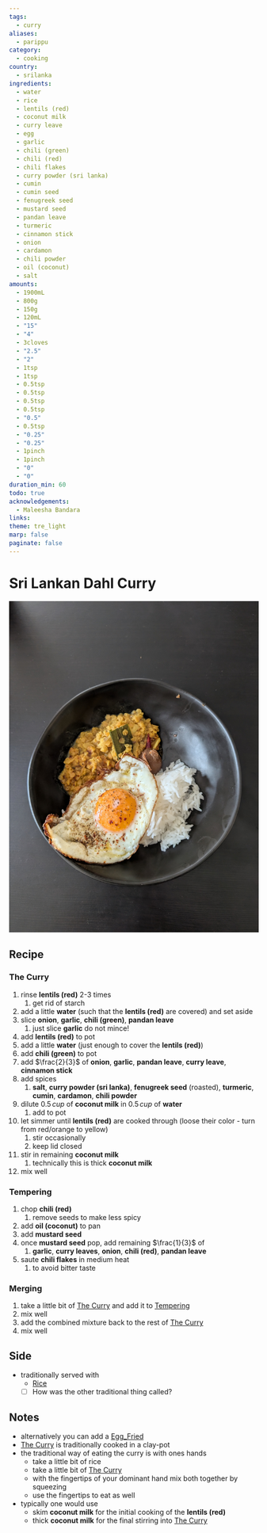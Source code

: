 ```yaml
---
tags:
  - curry
aliases:
  - parippu
category:
  - cooking
country:
  - srilanka
ingredients:
  - water
  - rice
  - lentils (red)
  - coconut milk
  - curry leave
  - egg
  - garlic
  - chili (green)
  - chili (red)
  - chili flakes
  - curry powder (sri lanka)
  - cumin
  - cumin seed
  - fenugreek seed
  - mustard seed
  - pandan leave
  - turmeric
  - cinnamon stick
  - onion
  - cardamon
  - chili powder
  - oil (coconut)
  - salt
amounts:
  - 1900mL
  - 800g
  - 150g
  - 120mL
  - "15"
  - "4"
  - 3cloves
  - "2.5"
  - "2"
  - 1tsp
  - 1tsp
  - 0.5tsp
  - 0.5tsp
  - 0.5tsp
  - 0.5tsp
  - "0.5"
  - 0.5tsp
  - "0.25"
  - "0.25"
  - 1pinch
  - 1pinch
  - "0"
  - "0"
duration_min: 60
todo: true
acknowledgements:
  - Maleesha Bandara
links: 
theme: tre_light
marp: false
paginate: false
---
```



# Sri Lankan Dahl Curry
![300](../gfx/PXL_20250608_041626270.jpg)

## Recipe

### The Curry
1. rinse **lentils (red)** 2-3 times
	1. get rid of starch
2. add a little **water** (such that the **lentils (red)** are covered) and set aside
3. slice **onion**, **garlic**, **chili (green)**, **pandan leave**
	1. just slice **garlic** do not mince!
4. add **lentils (red)** to pot
5. add a little **water** (just enough to cover the **lentils (red)**)
6. add **chili (green)** to pot
7. add $\frac{2}{3}$ of **onion**,  **garlic**, **pandan leave**, **curry leave**, **cinnamon stick**
8. add spices
	1. **salt**, **curry powder (sri lanka)**, **fenugreek seed** (roasted), **turmeric**, **cumin**, **cardamon**, **chili powder**
9. dilute $0.5\,cup$ of **coconut milk** in $0.5\,cup$ of **water**
	1. add to pot 
10. let simmer until **lentils (red)** are cooked through (loose their color - turn from red/orange to yellow)
	1. stir occasionally
	2. keep lid closed
11. stir in remaining **coconut milk**
	1. technically this is thick **coconut milk**
12. mix well

### Tempering
1. chop **chili (red)**
	1. remove seeds to make less spicy
2. add **oil (coconut)** to pan
3. add **mustard seed**
4. once **mustard seed** pop, add remaining $\frac{1}{3}$ of
	1. **garlic**, **curry leaves**, **onion**, **chili (red)**, **pandan leave**
5. saute **chili flakes** in medium heat
	1. to avoid bitter taste

### Merging
1. take a little bit of [The Curry](#The%20Curry) and add it to [Tempering](#Tempering)
2. mix well
3. add the combined mixture back to the rest of [The Curry](#The%20Curry)
4. mix well

## Side
* traditionally served with
	* [Rice](Rice.md)
	- [ ] How was the other traditional thing called? 

## Notes
* alternatively you can add a [Egg_Fried](Egg_Fried.md)
* [The Curry](#The%20Curry) is traditionally cooked in a clay-pot
* the traditional way of eating the curry is with ones hands
	* take a little bit of rice
	* take a little bit of [The Curry](#The%20Curry)
	* with the fingertips of your dominant hand mix both together by squeezing
	* use the fingertips to eat as well
* typically one would use
	* skim **coconut milk** for the initial cooking of the **lentils (red)**
	* thick **coconut milk** for the final stirring into [The Curry](#The%20Curry)
